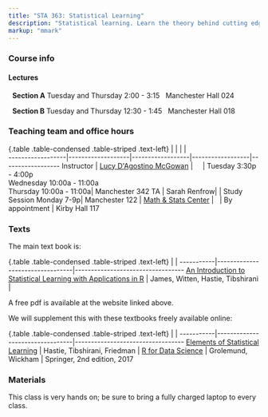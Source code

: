 ```yaml
---
title: "STA 363: Statistical Learning"
description: "Statistical learning. Learn the theory behind cutting edge statistical and machine learning techniques. Gain hands on experience with real data from a variety of disciplines. The course will focus on the statistical computing language R."
markup: "mmark"
---
```


### Course info

#### Lectures


<font color="#6CA0DC"><i class="fas fa-calendar-alt fa-lg"></i></font> &nbsp; **Section A** Tuesday and Thursday 2:00 - 3:15 <font color="#6CA0DC"><i class="fas fa-university fa-lg"></i></font> &nbsp; Manchester Hall 024 

<font color="#6CA0DC"><i class="fas fa-calendar-alt fa-lg"></i></font> &nbsp;
**Section B** Tuesday and Thursday 12:30 - 1:45 <font color="#6CA0DC"><i class="fas fa-university fa-lg"></i></font> &nbsp; Manchester Hall 018 

### Teaching team and office hours 

{.table .table-condensed .table-striped .text-left}
<span></span>     | <span></span>     | <span></span>    | <span></span>    |  <span></span>      
------------------|-------------------|------------------|------------------|------------------ 
Instructor        | [Lucy D'Agostino McGowan](http://lucymcgowan.com) | <a href="mailto:mcgowald@wfu.edu" title="email"><i class="fa fa-envelope"></i></a> &nbsp; <a href="https://github.com/LucyMcGowan" title="GitHub"><i class="fa fa-github"></i></a> &nbsp; <a href="https://twitter.com/LucyStats" title="Twitter"><i class="fa fa-twitter"></i></a> | Tuesday 3:30p - 4:00p <br> Wednesday 10:00a - 11:00a <br> Thursday 10:00a - 11:00a| Manchester 342
TA               | Sarah Renfrow| <a href="mailto:renfsl16@wfu.edu " title="email"><i class="fa fa-envelope"></i></a> | Study Session Monday 7-9p| Manchester 122
                  | [Math & Stats Center](https://mathandstatscenter.wfu.edu/) | <a href="mailto:mathandstatscenter@wfu.edu" title="email"><i class="fa fa-envelope"></i></a> &nbsp; | By appointment | Kirby Hall 117
                  

### Texts

The main text book is: 

{.table .table-condensed .table-striped .text-left}
 <span></span>     | <span></span> | <span></span> 
-----------|---------------------------------|----------------------------------
[An Introduction to Statistical Learning with Applications in R](http://faculty.marshall.usc.edu/gareth-james/ISL/) | James, Witten, Hastie, Tibshirani | 

A free pdf is available at the website linked above.

We will supplement this with these textbooks freely available online:

{.table .table-condensed .table-striped .text-left}
 <span></span>     | <span></span> | <span></span> 
-----------|---------------------------------|----------------------------------
[Elements of Statistical Learning](https://web.stanford.edu/~hastie/ElemStatLearn/printings/ESLII_print12.pdf) | Hastie, Tibshirani, Friedman | 
[R for Data Science](http://r4ds.had.co.nz/) | Grolemund, Wickham | Springer, 2nd edition, 2017

### Materials

This class is very hands on; be sure to bring a fully charged laptop to every class.